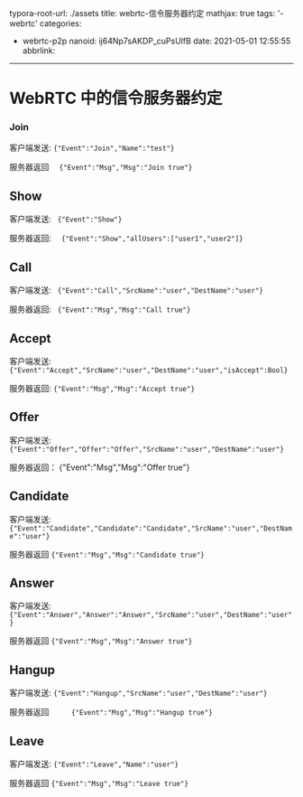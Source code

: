 typora-root-url: ./assets
title: webrtc-信令服务器约定
mathjax: true
tags: '-webrtc'
categories:
  - webrtc-p2p
nanoid: ij64Np7sAKDP_cuPsUlfB
date: 2021-05-01 12:55:55
abbrlink:
---

# WebRTC 中的信令服务器约定

### Join    

客户端发送:       ` {"Event":"Join","Name":"test"}    `

服务器返回      `  {"Event":"Msg","Msg":"Join true"}`

## Show

客户端发送:      `  {"Event":"Show"}    `

服务器返回:      `  {"Event":"Show","allUsers":["user1","user2"]}`

## Call    

客户端发送:      `  {"Event":"Call","SrcName":"user","DestName":"user"}    `

服务器返回:       ` {"Event":"Msg","Msg":"Call true"}`

## Accept

客户端发送:       ` {"Event":"Accept","SrcName":"user","DestName":"user","isAccept":Bool}  `  

服务器返回:        `{"Event":"Msg","Msg":"Accept true"}`

## Offer  

  客户端发送:       ` {"Event":"Offer","Offer":"Offer","SrcName":"user","DestName":"user"} `  

 服务器返回：        {"Event":"Msg","Msg":"Offer true"}

## Candidate    

客户端发送:        `{"Event":"Candidate","Candidate":"Candidate","SrcName":"user","DestName":"user"}   `

 服务器返回        `{"Event":"Msg","Msg":"Candidate true"}`

## Answer    

客户端发送:        `{"Event":"Answer","Answer":"Answer","SrcName":"user","DestName":"user"}`

服务器返回        `{"Event":"Msg","Msg":"Answer true"}`

## Hangup    

客户端发送:       ` {"Event":"Hangup","SrcName":"user","DestName":"user"}  `

服务器返回   `     {"Event":"Msg","Msg":"Hangup true"}`       

## Leave   

客户端发送:        `{"Event":"Leave","Name":"user"} `  

服务器返回        `{"Event":"Msg","Msg":"Leave true"}`

